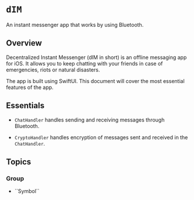 # ``dIM``

An instant messenger app that works by using Bluetooth. 

## Overview

Decentralized Instant Messenger (dIM in short) is an offline messaging app for iOS. It allows you to keep chatting with your friends in case of emergencies, riots or natural disasters. 

The app is built using SwiftUI. This document will cover the most essential features of the app. 

## Essentials

- ``ChatHandler`` handles sending and receiving messages through Bluetooth. 

- ``CryptoHandler`` handles encryption of messages sent and received in the ``ChatHandler``.

## Topics

### <!--@START_MENU_TOKEN@-->Group<!--@END_MENU_TOKEN@-->

- <!--@START_MENU_TOKEN@-->``Symbol``<!--@END_MENU_TOKEN@-->

